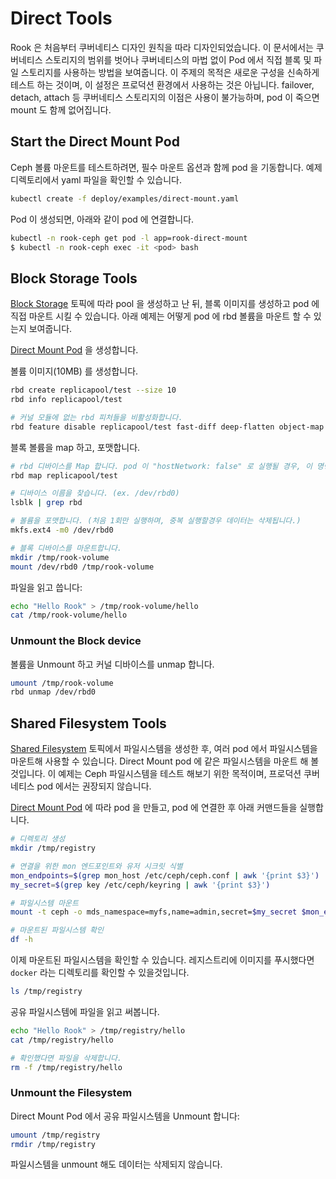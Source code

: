 # Direct Tools

Rook 은 처음부터 쿠버네티스 디자인 원칙을 따라 디자인되었습니다. 이 문서에서는 쿠버네티스 스토리지의 범위를 벗어나 쿠버네티스의 마법 없이 Pod 에서 직접 블록 및 파일 스토리지를 사용하는 방법을 보여줍니다. 이 주제의 목적은 새로운 구성을 신속하게 테스트 하는 것이며, 이 설정은 프로덕션 환경에서 사용하는 것은 아닙니다. failover, detach, attach 등 쿠버네티스 스토리지의 이점은 사용이 불가능하며, pod 이 죽으면 mount 도 함께 없어집니다.

## Start the Direct Mount Pod
Ceph 볼륨 마운트를 테스트하려면, 필수 마운트 옵션과 함께 pod 을 기동합니다. 예제 디렉토리에서 yaml 파일을 확인할 수 있습니다. 
```bash
kubectl create -f deploy/examples/direct-mount.yaml
```

Pod 이 생성되면, 아래와 같이 pod 에 연결합니다.
```bash
kubectl -n rook-ceph get pod -l app=rook-direct-mount
$ kubectl -n rook-ceph exec -it <pod> bash
```

## Block Storage Tools
[Block Storage](/ceph_storage/block_storage.html) 토픽에 따라 pool 을 생성하고 난 뒤, 블록 이미지를 생성하고 pod 에 직접 마운트 시킬 수 있습니다. 아래 예제는 어떻게 pod 에 rbd 볼륨을 마운트 할 수 있는지 보여줍니다.

[Direct Mount Pod](#Start-the-Direct-Mount-Pod) 을 생성합니다.

볼륨 이미지(10MB) 를 생성합니다.
```bash
rbd create replicapool/test --size 10
rbd info replicapool/test

# 커널 모듈에 없는 rbd 피처들을 비활성화합니다.
rbd feature disable replicapool/test fast-diff deep-flatten object-map
```

블록 볼륨을 map 하고, 포맷합니다.
```bash
# rbd 디바이스를 Map 합니다. pod 이 "hostNetwork: false" 로 실행될 경우, 이 명령은 hang 되며, Ctrl+C 로 중지해야 합니다. 다만 커맨드는 성공합니다. (https://github.com/rook/rook/issues/2021)
rbd map replicapool/test

# 디바이스 이름을 찾습니다. (ex. /dev/rbd0)
lsblk | grep rbd

# 볼륨을 포맷합니다. (처음 1회만 실행하며, 중복 실행할경우 데이터는 삭제됩니다.)
mkfs.ext4 -m0 /dev/rbd0

# 블록 디바이스를 마운트합니다.
mkdir /tmp/rook-volume
mount /dev/rbd0 /tmp/rook-volume
```

파일을 읽고 씁니다:
```bash
echo "Hello Rook" > /tmp/rook-volume/hello
cat /tmp/rook-volume/hello
```

### Unmount the Block device
볼륨을 Unmount 하고 커널 디바이스를 unmap 합니다.
```bash
umount /tmp/rook-volume
rbd unmap /dev/rbd0
```

## Shared Filesystem Tools
[Shared Filesystem](/ceph_storage/shared_filesystem.html) 토픽에서 파일시스템을 생성한 후, 여러 pod 에서 파일시스템을 마운트해 사용할 수 있습니다. Direct Mount pod 에 같은 파일시스템을 마운트 해 볼 것입니다. 이 예제는 Ceph 파일시스템을 테스트 해보기 위한 목적이며, 프로덕션 쿠버네티스 pod 에서는 권장되지 않습니다.

[Direct Mount Pod](#Start-the-Direct-Mount-Pod) 에 따라 pod 을 만들고, pod 에 연결한 후 아래 커맨드들을 실행합니다.
```bash
# 디렉토리 생성
mkdir /tmp/registry

# 연결을 위한 mon 엔드포인트와 유저 시크릿 식별
mon_endpoints=$(grep mon_host /etc/ceph/ceph.conf | awk '{print $3}')
my_secret=$(grep key /etc/ceph/keyring | awk '{print $3}')

# 파일시스템 마운트
mount -t ceph -o mds_namespace=myfs,name=admin,secret=$my_secret $mon_endpoints:/ /tmp/registry

# 마운트된 파일시스템 확인
df -h
```

이제 마운트된 파일시스템을 확인할 수 있습니다. 레지스트리에 이미지를 푸시했다면 `docker` 라는 디렉토리를 확인할 수 있을것입니다.
```bash
ls /tmp/registry
```

공유 파일시스템에 파일을 읽고 써봅니다.
```bash
echo "Hello Rook" > /tmp/registry/hello
cat /tmp/registry/hello

# 확인했다면 파일을 삭제합니다.
rm -f /tmp/registry/hello
```

### Unmount the Filesystem
Direct Mount Pod 에서 공유 파일시스템을 Unmount 합니다:
```bash
umount /tmp/registry
rmdir /tmp/registry
```

파일시스템을 unmount 해도 데이터는 삭제되지 않습니다.
